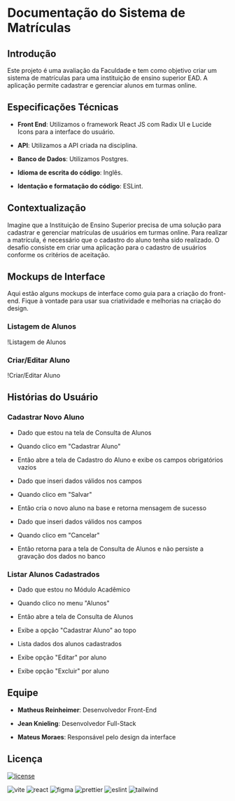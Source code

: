 # Documentação do Sistema de Matrículas

## Introdução

Este projeto é uma avaliação da Faculdade e tem como objetivo criar um sistema de matrículas para uma instituição de ensino superior EAD. A aplicação permite cadastrar e gerenciar alunos em turmas online.

## Especificações Técnicas

- **Front End**: Utilizamos o framework React JS com Radix UI e Lucide Icons para a interface do usuário.

- **API**: Utilizamos a API criada na disciplina.

- **Banco de Dados**: Utilizamos Postgres.

- **Idioma de escrita do código**: Inglês.

- **Identação e formatação do código**: ESLint.

## Contextualização

Imagine que a Instituição de Ensino Superior precisa de uma solução para cadastrar e gerenciar matrículas de usuários em turmas online. Para realizar a matrícula, é necessário que o cadastro do aluno tenha sido realizado. O desafio consiste em criar uma aplicação para o cadastro de usuários conforme os critérios de aceitação.

## Mockups de Interface

Aqui estão alguns mockups de interface como guia para a criação do front-end. Fique à vontade para usar sua criatividade e melhorias na criação do design.

### Listagem de Alunos

!Listagem de Alunos

### Criar/Editar Aluno

!Criar/Editar Aluno

## Histórias do Usuário

### Cadastrar Novo Aluno

- Dado que estou na tela de Consulta de Alunos

- Quando clico em "Cadastrar Aluno"

- Então abre a tela de Cadastro do Aluno e exibe os campos obrigatórios vazios

- Dado que inseri dados válidos nos campos

- Quando clico em "Salvar"

- Então cria o novo aluno na base e retorna mensagem de sucesso

- Dado que inseri dados válidos nos campos

- Quando clico em "Cancelar"

- Então retorna para a tela de Consulta de Alunos e não persiste a gravação dos dados no banco

### Listar Alunos Cadastrados

- Dado que estou no Módulo Acadêmico

- Quando clico no menu "Alunos"

- Então abre a tela de Consulta de Alunos

- Exibe a opção "Cadastrar Aluno" ao topo

- Lista dados dos alunos cadastrados

- Exibe opção "Editar" por aluno

- Exibe opção "Excluir" por aluno

## Equipe

- **Matheus Reinheimer**: Desenvolvedor Front-End

- **Jean Knieling**: Desenvolvedor Full-Stack

- **Mateus Moraes**: Responsável pelo design da interface

<!-- - **Nome do Gerente de Projeto**: Coordenação e planejamento -->

## Licença

[![license](https://img.shields.io/github/license/reinheimermat/unifront.svg)](https://mit-license.org/)

![vite](https://img.shields.io/badge/vite-%23646CFF.svg?style=for-the-badge&logo=vite&logoColor=white)
![react](https://img.shields.io/badge/React-20232A?style=for-the-badge&logo=react&logoColor=61DAFB)
![figma](https://img.shields.io/badge/Figma-F24E1E?style=for-the-badge&logo=figma&logoColor=white)
![prettier](https://img.shields.io/badge/prettier-1A2C34?style=for-the-badge&logo=prettier&logoColor=F7BA3E)
![eslint](https://img.shields.io/badge/eslint-3A33D1?style=for-the-badge&logo=eslint&logoColor=white)
![tailwind](https://img.shields.io/badge/Tailwind_CSS-38B2AC?style=for-the-badge&logo=tailwind-css&logoColor=white)
